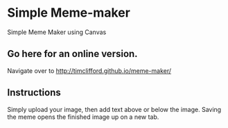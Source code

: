 # Simple Meme-maker
Simple Meme Maker using Canvas

## Go here for an online version.
Navigate over to http://timclifford.github.io/meme-maker/

## Instructions
Simply upload your image, then add text above or below the image. Saving the meme opens the finished image up on a new tab.
